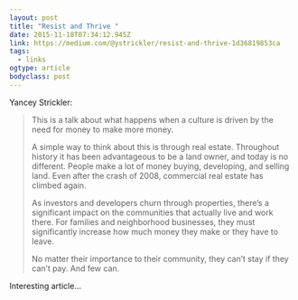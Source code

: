 ```yaml
---
layout: post 
title: "Resist and Thrive " 
date: 2015-11-18T07:34:12.945Z 
link: https://medium.com/@ystrickler/resist-and-thrive-1d36819853ca 
tags:
  - links
ogtype: article 
bodyclass: post 
---
```


Yancey Strickler:

> This is a talk about what happens when a culture is driven by the need for money to make more money.
> 
> A simple way to think about this is through real estate. Throughout history it has been advantageous to be a land owner, and today is no different. People make a lot of money buying, developing, and selling land. Even after the crash of 2008, commercial real estate has climbed again.
> 
> As investors and developers churn through properties, there’s a significant impact on the communities that actually live and work there. For families and neighborhood businesses, they must significantly increase how much money they make or they have to leave. 
> 
> No matter their importance to their community, they can’t stay if they can’t pay. And few can.

Interesting article...
